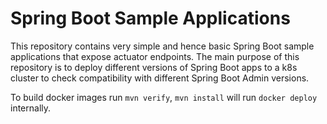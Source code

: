 # Spring Boot Sample Applications

This repository contains very simple and hence basic Spring Boot sample applications that expose actuator endpoints. The
main purpose of this repository is to deploy different versions of Spring Boot apps to a k8s cluster to check
compatibility with different Spring Boot Admin versions.

To build docker images run `mvn verify`,
`mvn install` will run `docker deploy` internally.